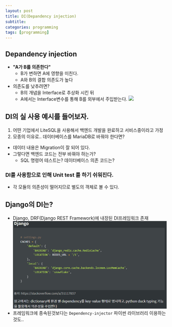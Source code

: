 ```yaml
---
layout: post
title: DI(Depandency injection)
subtitle: 
categories: programming
tags: [programming]
---
```


## Depandency injection
- **"A가 B를 의존한다"**
  - B가 변하면 A에 영향을 미친다.
  - A와 B의 결합 의존도가 높다
- 의존도를 낮추려면?
  - B의 개념을 Interface로 추상화 시킨 뒤
  - A에서는 Interface변수를 통해 B를 외부에서 주입받는다.
![](https://upload.wikimedia.org/wikipedia/commons/1/10/W3sDesign_Dependency_Injection_Design_Pattern_UML.jpg)

## DI의 실 사용 예시를 들어보자.
1. 어떤 기업에서 LiteSQL을 사용해서 백엔드 개발을 완료하고 서비스중이라고 가정
2. 모종의 이유로.. 데이터베이스를 MariaDB로 바꿔야 한다면?
  - 데이터 내용은 Migration이 잘 되어 있다.
  - 그렇다면 백엔드 코드는 전부 바꿔야 하는가?
    - SQL 명령어 테스트는? 데이터베이스 의존 코드는?

### DI를 사용함으로 인해 Unit test 를 하기 쉬워진다.
- 각 모듈의 의존성이 떨어지므로 별도의 객체로 볼 수 있다.

## Django의 DI는?
- Django, DRF(Django REST Framework)에 내장된 DI프레임워크 존재
![di](/img/python-di.png)
- 프레임워크에 종속된것보다는 `Dependency-injector` 파이썬 라이브러리 이용하는 것도..